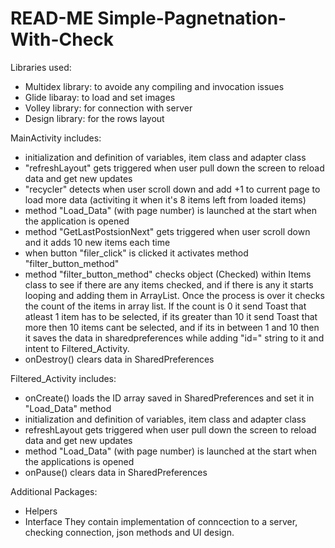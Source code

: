# READ-ME Simple-Pagnetnation-With-Check

Libraries used: 
- Multidex library: to avoide any compiling and invocation issues
- Glide libaray: to load and set images
- Volley library: for connection with server
- Design library: for the rows layout

MainActivity includes:
- initialization and definition of variables, item class and adapter class
- "refreshLayout" gets triggered when user pull down the screen to reload data and get new updates
- "recycler" detects when user scroll down and add +1 to current page to load more data (activiting it when it's 8 items left from loaded items)
- method "Load_Data" (with page number) is launched at the start when the application is opened
- method "GetLastPostsionNext" gets triggered when user scroll down and it adds 10 new items each time
- when button "filer_click" is clicked it activates method "filter_button_method"
- method "filter_button_method" checks object (Checked) within Items class to see if there are any items 
checked, and if there is any it starts looping and adding them in ArrayList. Once the process is over it checks the count of the items in array list. If the count is 0 it send Toast that atleast 1 item has to be selected, if its greater than 10 it send Toast that more then 10 items cant be selected, and if its in between 1 and 10 then it saves the data in sharedpreferences while adding "id=" string to it and intent to Filtered_Activity.
- onDestroy() clears data in SharedPreferences

Filtered_Activity includes:
- onCreate() loads the ID array saved in SharedPreferences and set it in "Load_Data" method
- initialization and definition of variables, item class and adapter class
- refreshLayout gets triggered when user pull down the screen to reload data and get new updates
- method "Load_Data" (with page number) is launched at the start when the applications is opened
- onPause() clears data in SharedPreferences

Additional Packages:
- Helpers
- Interface
They contain implementation of conncection to a server, checking connection, json methods and UI design.
